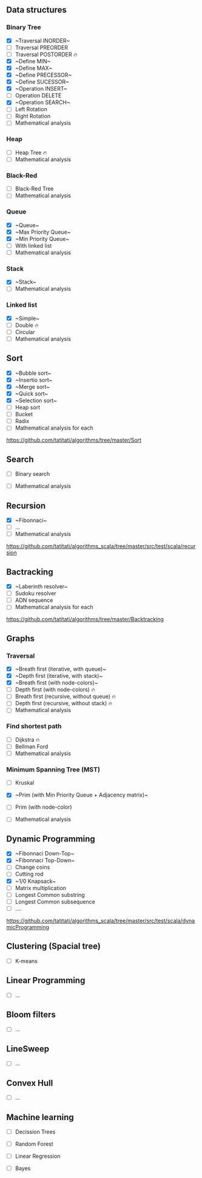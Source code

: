 ## Data structures
### Binary Tree
- [x] ~Traversal INORDER~
- [ ] Traversal PREORDER
- [ ] Traversal POSTORDER :fire:
- [x] ~Define MIN~
- [x] ~Define MAX~
- [x] ~Define PRECESSOR~
- [x] ~Define SUCESSOR~
- [x] ~Operation INSERT~
- [ ] Operation DELETE
- [x] ~Operation SEARCH~
- [ ] Left Rotation
- [ ] Right Rotation
- [ ] Mathematical analysis

### Heap
- [ ] Heap Tree :fire:
- [ ] Mathematical analysis

### Black-Red
- [ ] Black-Red Tree
- [ ] Mathematical analysis

### Queue
- [x] ~Queue~
- [x] ~Max Priority Queue~
- [x] ~Min Priority Queue~
- [ ] With linked list
- [ ] Mathematical analysis

### Stack
- [x] ~Stack~
- [ ] Mathematical analysis
 
 ### Linked list
 - [x] ~Simple~
 - [ ] Double :fire:
 - [ ] Circular
 - [ ] Mathematical analysis
 
## Sort

- [x] ~Bubble sort~
- [x] ~Insertio sort~
- [x] ~Merge sort~
- [x] ~Quick sort~
- [x] ~Selection sort~
- [ ] Heap sort
- [ ] Bucket
- [ ] Radix
- [ ] Mathematical analysis for each

https://github.com/tatitati/algorithms/tree/master/Sort

## Search

- [ ] Binary search
- [ ] Mathematical analysis

 
## Recursion
- [x] ~Fibonnaci~
- [ ] ...
- [ ] Mathematical analysis

https://github.com/tatitati/algorithms_scala/tree/master/src/test/scala/recursion

## Bactracking

- [x] ~Laberinth resolver~
- [ ] Sudoku resolver
- [ ] ADN sequence
- [ ] Mathematical analysis for each

https://github.com/tatitati/algorithms/tree/master/Backtracking

## Graphs
###   Traversal 
- [x] ~Breath first (iterative, with queue)~
- [x] ~Depth first (iterative, with stack)~
- [x] ~Breath first (with node-colors)~
- [ ] Depth first (with node-colors) :fire:
- [ ] Breath first (recursive, without queue) :fire:
- [ ] Depth first (recursive, without stack) :fire:
- [ ] Mathematical analysis
###   Find shortest path
- [ ] Dijkstra :fire:
- [ ] Bellman Ford
- [ ] Mathematical analysis
###   Minimum Spanning Tree (MST)
- [ ] Kruskal 
- [x] ~Prim (with Min Priority Queue + Adjacency matrix)~
- [ ] Prim (with node-color)
- [ ] Mathematical analysis


## Dynamic Programming
- [x] ~Fibonnaci Down-Top~
- [x] ~Fibonnaci Top-Down~
- [ ] Change coins
- [ ] Cutting rod
- [x] ~1/0 Knapsack~
- [ ] Matrix multiplication
- [ ] Longest Common substring
- [ ] Longest Common subsequence
- [ ] ....

https://github.com/tatitati/algorithms_scala/tree/master/src/test/scala/dynamicProgramming

## Clustering (Spacial tree)

- [ ] K-means


## Linear Programming

- [ ] ...

## Bloom filters

- [ ] ...

## LineSweep

- [ ] ...

## Convex Hull

- [ ] ...

## Machine learning

- [ ] Decission Trees
- [ ] Random Forest
- [ ] Linear Regression
- [ ] Bayes


